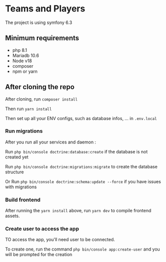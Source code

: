 # Teams and Players
The project is using symfony 6.3


## Minimum requirements
* php 8.1
* Mariadb 10.6
* Node v18
* composer
* npm or yarn

## After cloning the repo

After cloning, run `composer install`

Then run `yarn install`

Then set up all your ENV configs, such as database infos, ... in `.env.local`

### Run migrations
After you run all your services and daemon :

Run `php bin/console doctrine:database:create` if the database is not created yet

Run `php bin/console doctrine:migrations:migrate` to create the database structure

Or Run `php bin/console doctrine:schema:update --force` if you have issues with migrations

### Build frontend
After running the `yarn install` above,
run `yarn dev` to compile frontend assets.

### Create user to access the app
TO access the app, you'll need user to be connected.

To create one, run the command `php bin/console app:create-user` and you will be prompted for the creation